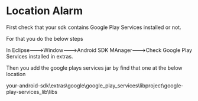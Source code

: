 Location Alarm
==============

First check that your sdk contains Google Play Services installed or not.

For that you do the below steps

In Eclipse--->Window--->Android SDK MAnager--->Check Google Play Services installed in extras.

Then you add the google plays services jar by find that one at the below location

your-android-sdk\extras\google\google_play_services\libproject\google-play-services_lib\libs
